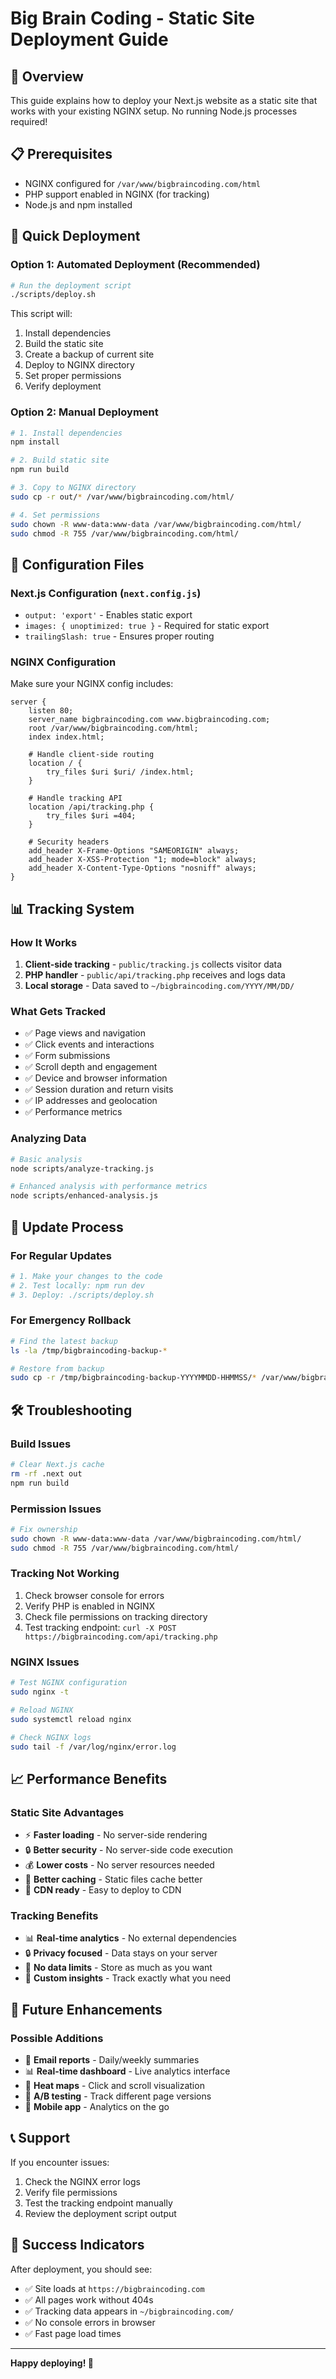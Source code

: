 # Big Brain Coding - Static Site Deployment Guide

## 🎯 **Overview**

This guide explains how to deploy your Next.js website as a static site that works with your existing NGINX setup. No running Node.js processes required!

## 📋 **Prerequisites**

- NGINX configured for `/var/www/bigbraincoding.com/html`
- PHP support enabled in NGINX (for tracking)
- Node.js and npm installed

## 🚀 **Quick Deployment**

### **Option 1: Automated Deployment (Recommended)**

```bash
# Run the deployment script
./scripts/deploy.sh
```

This script will:
1. Install dependencies
2. Build the static site
3. Create a backup of current site
4. Deploy to NGINX directory
5. Set proper permissions
6. Verify deployment

### **Option 2: Manual Deployment**

```bash
# 1. Install dependencies
npm install

# 2. Build static site
npm run build

# 3. Copy to NGINX directory
sudo cp -r out/* /var/www/bigbraincoding.com/html/

# 4. Set permissions
sudo chown -R www-data:www-data /var/www/bigbraincoding.com/html/
sudo chmod -R 755 /var/www/bigbraincoding.com/html/
```

## 🔧 **Configuration Files**

### **Next.js Configuration (`next.config.js`)**
- `output: 'export'` - Enables static export
- `images: { unoptimized: true }` - Required for static export
- `trailingSlash: true` - Ensures proper routing

### **NGINX Configuration**
Make sure your NGINX config includes:

```nginx
server {
    listen 80;
    server_name bigbraincoding.com www.bigbraincoding.com;
    root /var/www/bigbraincoding.com/html;
    index index.html;

    # Handle client-side routing
    location / {
        try_files $uri $uri/ /index.html;
    }

    # Handle tracking API
    location /api/tracking.php {
        try_files $uri =404;
    }

    # Security headers
    add_header X-Frame-Options "SAMEORIGIN" always;
    add_header X-XSS-Protection "1; mode=block" always;
    add_header X-Content-Type-Options "nosniff" always;
}
```

## 📊 **Tracking System**

### **How It Works**
1. **Client-side tracking** - `public/tracking.js` collects visitor data
2. **PHP handler** - `public/api/tracking.php` receives and logs data
3. **Local storage** - Data saved to `~/bigbraincoding.com/YYYY/MM/DD/`

### **What Gets Tracked**
- ✅ Page views and navigation
- ✅ Click events and interactions
- ✅ Form submissions
- ✅ Scroll depth and engagement
- ✅ Device and browser information
- ✅ Session duration and return visits
- ✅ IP addresses and geolocation
- ✅ Performance metrics

### **Analyzing Data**
```bash
# Basic analysis
node scripts/analyze-tracking.js

# Enhanced analysis with performance metrics
node scripts/enhanced-analysis.js
```

## 🔄 **Update Process**

### **For Regular Updates**
```bash
# 1. Make your changes to the code
# 2. Test locally: npm run dev
# 3. Deploy: ./scripts/deploy.sh
```

### **For Emergency Rollback**
```bash
# Find the latest backup
ls -la /tmp/bigbraincoding-backup-*

# Restore from backup
sudo cp -r /tmp/bigbraincoding-backup-YYYYMMDD-HHMMSS/* /var/www/bigbraincoding.com/html/
```

## 🛠️ **Troubleshooting**

### **Build Issues**
```bash
# Clear Next.js cache
rm -rf .next out
npm run build
```

### **Permission Issues**
```bash
# Fix ownership
sudo chown -R www-data:www-data /var/www/bigbraincoding.com/html/
sudo chmod -R 755 /var/www/bigbraincoding.com/html/
```

### **Tracking Not Working**
1. Check browser console for errors
2. Verify PHP is enabled in NGINX
3. Check file permissions on tracking directory
4. Test tracking endpoint: `curl -X POST https://bigbraincoding.com/api/tracking.php`

### **NGINX Issues**
```bash
# Test NGINX configuration
sudo nginx -t

# Reload NGINX
sudo systemctl reload nginx

# Check NGINX logs
sudo tail -f /var/log/nginx/error.log
```

## 📈 **Performance Benefits**

### **Static Site Advantages**
- ⚡ **Faster loading** - No server-side rendering
- 🔒 **Better security** - No server-side code execution
- 💰 **Lower costs** - No server resources needed
- 📱 **Better caching** - Static files cache better
- 🚀 **CDN ready** - Easy to deploy to CDN

### **Tracking Benefits**
- 📊 **Real-time analytics** - No external dependencies
- 🔒 **Privacy focused** - Data stays on your server
- 💾 **No data limits** - Store as much as you want
- 🎯 **Custom insights** - Track exactly what you need

## 🔮 **Future Enhancements**

### **Possible Additions**
- 📧 **Email reports** - Daily/weekly summaries
- 📊 **Real-time dashboard** - Live analytics interface
- 🎨 **Heat maps** - Click and scroll visualization
- 🔄 **A/B testing** - Track different page versions
- 📱 **Mobile app** - Analytics on the go

## 📞 **Support**

If you encounter issues:
1. Check the NGINX error logs
2. Verify file permissions
3. Test the tracking endpoint manually
4. Review the deployment script output

## 🎉 **Success Indicators**

After deployment, you should see:
- ✅ Site loads at `https://bigbraincoding.com`
- ✅ All pages work without 404s
- ✅ Tracking data appears in `~/bigbraincoding.com/`
- ✅ No console errors in browser
- ✅ Fast page load times

---

**Happy deploying! 🚀**